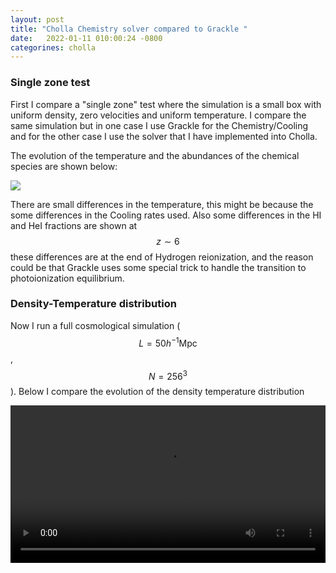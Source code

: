 ```yaml
---
layout: post
title: "Cholla Chemistry solver compared to Grackle "
date:   2022-01-11 010:00:24 -0800
categorines: cholla
---
```


### Single zone test

First I compare a "single zone" test where the simulation is a small box with uniform density, zero velocities and uniform temperature. I compare the same simulation but in one case I use Grackle for the Chemistry/Cooling and for the other case I use the solver that I have implemented into Cholla. 

The evolution of the temperature and the abundances of the chemical species are shown below:

<img src="{{ site.url }}assets/images/cholla_chem_validation/single_cell_comparison.png">

There are small differences in the temperature, this might be because the some differences in the Cooling rates used. Also some differences in the HI and HeI fractions are shown at $$z \sim 6$$ these differences are at the end of Hydrogen reionization, and the reason could be that Grackle uses some special trick to handle the transition to photoionization equilibrium.  


### Density-Temperature distribution

Now I run a full cosmological simulation ( $$L=50 h^{-1} \mathrm{Mpc}$$, $$N=256^3$$ ). Below I compare the evolution of the density temperature distribution

<div style="text-align: center">
<video src="{{ site.url }}assets/videos/phase_diagram_grackle_cholla.mp4" width="100%"  height="auto" controls preload> </video>
</div>
